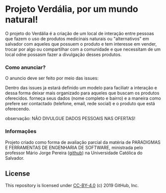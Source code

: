 <h1> Projeto Verdália, por um mundo natural! </h1>

O projeto do Verdália é a criação de um local de interação entre pessoas que fazem o uso de produtos medicinais naturais ou "alternativos" em salvador com aqueles que possuem o produto e tem interesse em vender, trocar por algo ou compartilhar com a comunidade e que necessitam de um local odne possasm fazer a divulgação desses produtos.

<h3> Como anunciar? </h3>

O anuncio deve ser feito por meio das issues: 

Dentro das issues ja estará definido um modelo para faciliatr a interação e dessa forma deixar mais organizado para aqueles que buscam os produtos oferecidos.
forneça seus dados (nome completo e bairro) e a maneira como prefere ser contactado (telefone, email, rede social) e o produto que está oferecendo. 

observação: NÃO DIVULGUE DADOS PESSOAIS NAS OFERTAS!

<h3> Informações </h3>

Projeto criado como forma de avaliação parcial da matéria de PARADIGMAS E FERRAMENTAS DE ENGENHARIA DE SOFTWARE, ministrada pelo professor Mário Jorge Pereira ([github](https://github.com/mariojp)) na Universidade  Católica do Salvador.

<h2> License </h2>

This repository is licensed under [CC-BY-4.0](../LICENSE) (c) 2019 GitHub, Inc.
